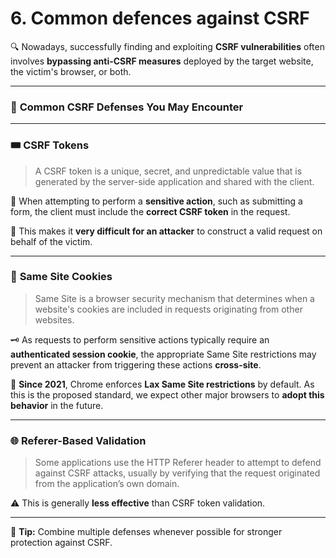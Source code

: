 # 6. Common defences against CSRF

🔍 Nowadays, successfully finding and exploiting **CSRF vulnerabilities** often involves **bypassing anti-CSRF measures** deployed by the target website, the victim's browser, or both.

---

### 🚧 **Common CSRF Defenses You May Encounter**

---

### 🎟️ **CSRF Tokens**

> A CSRF token is a unique, secret, and unpredictable value that is generated by the server-side application and shared with the client.
> 

🧾 When attempting to perform a **sensitive action**, such as submitting a form, the client must include the **correct CSRF token** in the request.

🔐 This makes it **very difficult for an attacker** to construct a valid request on behalf of the victim.

---

### 🍪 **Same Site Cookies**

> Same Site is a browser security mechanism that determines when a website's cookies are included in requests originating from other websites.
> 

🗝️ As requests to perform sensitive actions typically require an **authenticated session cookie**, the appropriate Same Site restrictions may prevent an attacker from triggering these actions **cross-site**.

📆 **Since 2021**, Chrome enforces **Lax Same Site restrictions** by default. As this is the proposed standard, we expect other major browsers to **adopt this behavior** in the future.

---

### 🌐 **Referer-Based Validation**

> Some applications use the HTTP Referer header to attempt to defend against CSRF attacks, usually by verifying that the request originated from the application’s own domain.
> 

⚠️ This is generally **less effective** than CSRF token validation.

---

🔐 **Tip:** Combine multiple defenses whenever possible for stronger protection against CSRF.